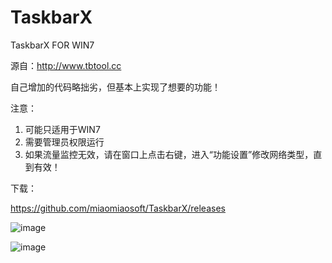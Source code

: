 # TaskbarX
TaskbarX FOR WIN7

源自：http://www.tbtool.cc

自己增加的代码略拙劣，但基本上实现了想要的功能！

注意：
1. 可能只适用于WIN7
2. 需要管理员权限运行
3. 如果流量监控无效，请在窗口上点击右键，进入“功能设置”修改网络类型，直到有效！


下载：

https://github.com/miaomiaosoft/TaskbarX/releases

![image](https://raw.githubusercontent.com/miaomiaosoft/TaskbarX/master/images/image02.jpg)

![image](https://raw.githubusercontent.com/miaomiaosoft/TaskbarX/master/images/image01.jpg)
